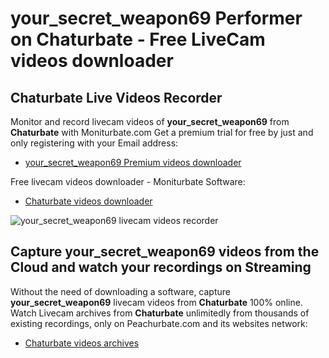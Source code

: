 # your_secret_weapon69 Performer on Chaturbate - Free LiveCam videos downloader

## Chaturbate Live Videos Recorder

Monitor and record livecam videos of **your_secret_weapon69** from **Chaturbate** with Moniturbate.com
Get a premium trial for free by just and only registering with your Email address:
* [your_secret_weapon69 Premium videos downloader](https://moniturbate.com/request-demo-licence-key.html)

Free livecam videos downloader - Moniturbate Software:
* [Chaturbate videos downloader](https://moniturbate.com/moniturbate-download-software.html)

![your_secret_weapon69 livecam videos recorder](https://peachurnet.com/templates/moniturbate-software.png)


## Capture your_secret_weapon69 videos from the Cloud and watch your recordings on Streaming

Without the need of downloading a software, capture **your_secret_weapon69** livecam videos from **Chaturbate** 100% online.
Watch Livecam archives from **Chaturbate** unlimitedly from thousands of existing recordings, only on Peachurbate.com and its websites network:
* [Chaturbate videos archives](https://peachurnet.com/)
